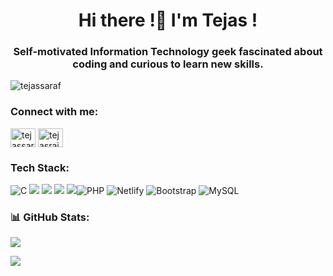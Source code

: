 <h1 align="center">Hi there !👋 I'm Tejas !</h1>
<h3 align="center">Self-motivated Information Technology geek fascinated about coding and curious to learn new skills.</h3>

<p align="left"> <img src="https://komarev.com/ghpvc/?username=tejassaraf&label=Profile%20views&color=0e75b6&style=flat" alt="tejassaraf" /> </p>

<h3 align="left">Connect with me:</h3>
<p align="left">
<a href="https://linkedin.com/in/tejassaraf12" target="blank"><img align="center" src="https://raw.githubusercontent.com/rahuldkjain/github-profile-readme-generator/master/src/images/icons/Social/linked-in-alt.svg" alt="tejassaraf12" height="30" width="40" /></a>
<a href="https://twitter.com/tejasrajendras1" target="blank"><img align="center" src="https://raw.githubusercontent.com/rahuldkjain/github-profile-readme-generator/master/src/images/icons/Social/twitter.svg" alt="tejasrajendras1" height="30" width="40" /></a>
</p>

<h3 align="left">Tech Stack:</h3>

![C](https://img.shields.io/badge/c-%2300599C.svg?style=for-the-badge&logo=c&logoColor=white) <img src="https://img.shields.io/badge/C++-ED8B00?style=for-the-badge&logo=java&logoColor=white"/>  <img src="https://img.shields.io/badge/HTML-239120?style=for-the-badge&logo=html5&logoColor=white"/> <img src="https://img.shields.io/badge/CSS-239120?&style=for-the-badge&logo=css3&logoColor=white"/>  <img src="https://img.shields.io/badge/JavaScript-F7DF1E?style=for-the-badge&logo=javascript&logoColor=black"/>![PHP](https://img.shields.io/badge/php-%23777BB4.svg?style=for-the-badge&logo=php&logoColor=white) ![Netlify](https://img.shields.io/badge/netlify-%23000000.svg?style=for-the-badge&logo=netlify&logoColor=#00C7B7) ![Bootstrap](https://img.shields.io/badge/bootstrap-%23563D7C.svg?style=for-the-badge&logo=bootstrap&logoColor=white) ![MySQL](https://img.shields.io/badge/mysql-%2300f.svg?style=for-the-badge&logo=mysql&logoColor=white)


<h3 align="left">📊 GitHub Stats:</h3>

![](https://github-readme-stats.vercel.app/api?username=TejasSaraf&theme=dark&hide_border=true&include_all_commits=true&count_private=false)<br/>

![](https://github-readme-stats.vercel.app/api/top-langs/?username=TejasSaraf&theme=dark&hide_border=true&include_all_commits=true&count_private=false&layout=compact)









